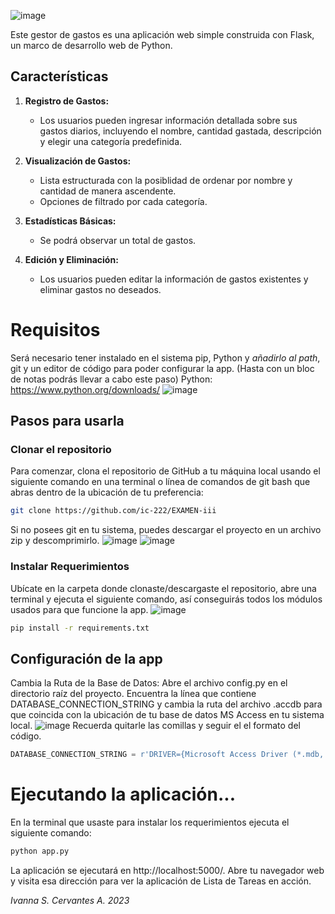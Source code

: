 ![image](https://github.com/ic-222/EXAMEN-iii/assets/136537533/27136b7a-fa0b-4e41-be71-6ad28b6c7837)


Este gestor de gastos es una aplicación web simple construida con Flask, un marco de desarrollo web de Python. 
## Características

1. **Registro de Gastos:**
   - Los usuarios pueden ingresar información detallada sobre sus gastos diarios, incluyendo el nombre, cantidad gastada, descripción y elegir una categoría predefinida.

2. **Visualización de Gastos:**
   - Lista estructurada con la posiblidad de ordenar por nombre y cantidad de manera ascendente.
   - Opciones de filtrado por cada categoría.

3. **Estadísticas Básicas:**
   - Se podrá observar un total de gastos.

4. **Edición y Eliminación:**
   - Los usuarios pueden editar la información de gastos existentes y eliminar gastos no deseados.


# Requisitos
Será necesario tener instalado en el sistema pip, Python y *añadirlo al path*, git y un editor de código para poder configurar la app. (Hasta con un bloc de notas podrás llevar a cabo este paso)
Python: https://www.python.org/downloads/
![image](https://github.com/ic-222/EXAMEN-iii/assets/136537533/ec6dd1b7-0261-421e-864f-b385e69cf65d)


## Pasos para usarla

### Clonar el repositorio
Para comenzar, clona el repositorio de GitHub a tu máquina local usando el siguiente comando en una terminal o línea de comandos de git bash que abras dentro de la ubicación de tu preferencia:

```bash
git clone https://github.com/ic-222/EXAMEN-iii
```
Si no posees git en tu sistema, puedes descargar el proyecto en un archivo zip y descomprimirlo.
![image](https://github.com/ic-222/EXAMEN-iii/assets/136537533/0f240e40-e4ac-4a84-8389-88ec5289dd5c)
![image](https://github.com/ic-222/EXAMEN-iii/assets/136537533/5749a3e1-af28-415f-bec9-2b3ff30687bd)

### Instalar Requerimientos
Ubícate en la carpeta donde clonaste/descargaste el repositorio, abre una terminal y ejecuta el siguiente comando, así conseguirás todos los módulos usados para que funcione la app.
![image](https://github.com/ic-222/EXAMEN-iii/assets/136537533/358e9c06-7a59-4723-b985-4d09620cc50a)


```bash
pip install -r requirements.txt
```

## Configuración de la app
Cambia la Ruta de la Base de Datos:
Abre el archivo config.py en el directorio raíz del proyecto. Encuentra la línea que contiene DATABASE_CONNECTION_STRING y cambia la ruta del archivo .accdb para que coincida con la ubicación de tu base de datos MS Access en tu sistema local.
![image](https://github.com/ic-222/EXAMEN-iii/assets/136537533/3009c9c3-eb61-4181-b9a0-579772a07683)
Recuerda quitarle las comillas y seguir el el formato del código.

```python
DATABASE_CONNECTION_STRING = r'DRIVER={Microsoft Access Driver (*.mdb, *.accdb)};DBQ=TU_RUTA.accdb;'
```

# Ejecutando la aplicación...

En la terminal que usaste para instalar los requerimientos ejecuta el siguiente comando:

``` bash
python app.py
```

La aplicación se ejecutará en http://localhost:5000/. Abre tu navegador web y visita esa dirección para ver la aplicación de Lista de Tareas en acción.


*Ivanna S. Cervantes A. 2023*
